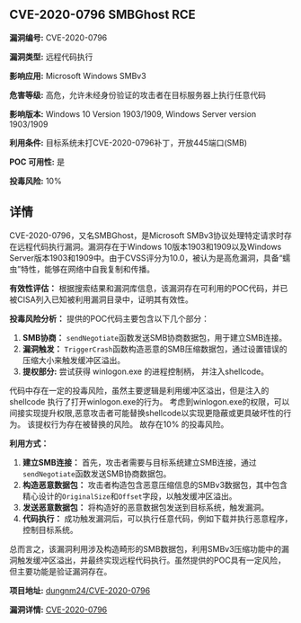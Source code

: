 ## CVE-2020-0796 SMBGhost RCE

**漏洞编号:** CVE-2020-0796

**漏洞类型:** 远程代码执行

**影响应用:** Microsoft Windows SMBv3

**危害等级:** 高危，允许未经身份验证的攻击者在目标服务器上执行任意代码

**影响版本:** Windows 10 Version 1903/1909, Windows Server version 1903/1909

**利用条件:** 目标系统未打CVE-2020-0796补丁，开放445端口(SMB)

**POC 可用性:** 是

**投毒风险:** 10%

## 详情

CVE-2020-0796，又名SMBGhost，是Microsoft SMBv3协议处理特定请求时存在远程代码执行漏洞。漏洞存在于Windows 10版本1903和1909以及Windows Server版本1903和1909中。由于CVSS评分为10.0，被认为是高危漏洞，具备“蠕虫”特性，能够在网络中自我复制和传播。

**有效性评估：**
根据搜索结果和漏洞库信息，该漏洞存在可利用的POC代码，并已被CISA列入已知被利用漏洞目录中，证明其有效性。

**投毒风险分析：**
提供的POC代码主要包含以下几个部分：

1.  **SMB协商：**  `sendNegotiate`函数发送SMB协商数据包，用于建立SMB连接。
2.  **漏洞触发：** `TriggerCrash`函数构造恶意的SMB压缩数据包，通过设置错误的压缩大小来触发缓冲区溢出。
3. **提权部分:** 尝试获得 winlogon.exe 的进程控制柄， 并注入shellcode。

代码中存在一定的投毒风险，虽然主要逻辑是利用缓冲区溢出，但是注入的 shellcode 执行了打开winlogon.exe的行为。 考虑到winlogon.exe的权限，可以间接实现提升权限,恶意攻击者可能替换shellcode以实现更隐蔽或更具破坏性的行为。 该提权行为存在被替换的风险。 故存在10% 的投毒风险。

**利用方式：**

1.  **建立SMB连接：**  首先，攻击者需要与目标系统建立SMB连接，通过`sendNegotiate`函数发送SMB协商数据包。
2.  **构造恶意数据包：**  攻击者构造包含恶意压缩信息的SMBv3数据包，其中包含精心设计的`OriginalSize`和`Offset`字段，以触发缓冲区溢出。
3.  **发送恶意数据包：**  将构造好的恶意数据包发送到目标系统，触发漏洞。
4.  **代码执行：**  成功触发漏洞后，可以执行任意代码，例如下载并执行恶意程序，控制目标系统。

总而言之，该漏洞利用涉及构造畸形的SMB数据包，利用SMBv3压缩功能中的漏洞触发缓冲区溢出，并最终实现远程代码执行。虽然提供的POC具有一定风险，但主要功能是验证漏洞存在。

**项目地址:** [dungnm24/CVE-2020-0796](https://github.com/dungnm24/CVE-2020-0796)

**漏洞详情:** [CVE-2020-0796](https://nvd.nist.gov/vuln/detail/CVE-2020-0796)